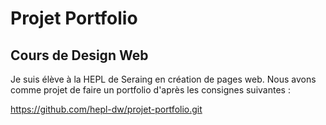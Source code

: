 # Projet Portfolio

## Cours de Design Web

Je suis élève à la HEPL de Seraing en création de pages web. Nous avons comme projet de faire un portfolio d'après les consignes suivantes : 

https://github.com/hepl-dw/projet-portfolio.git

